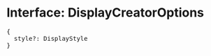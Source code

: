 # Interface: DisplayCreatorOptions

<pre>
{
  style?: <Ref to="./display-style">DisplayStyle</Ref>
}
</pre>

<script setup>
import Ref from '../../../../../components/api/Ref.vue';
</script>
